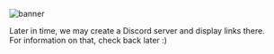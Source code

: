 ![banner](https://github.com/AnnotateHQ/.github/assets/101288516/1ebaa33e-c979-4e77-9fa2-ba82729cb8cd)

Later in time, we may create a Discord server and display links there.<br>
For information on that, check back later :)
